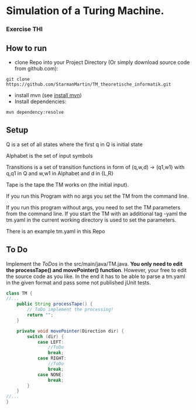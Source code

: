 # Simulation of a Turing Machine.
### Exercise THI
## How to run
 - clone Repo  into your Project Directory (Or simply download source code from github.com):
 ```
git clone https://github.com/StarmanMartin/TM_theoretische_informatik.git
```
 - install mvn (see [install mvn](https://maven.apache.org/install.html))
 - Install dependencies:
  ```
  mvn dependency:resolve
```
## Setup

Q is a set of all states where the first q in Q is initial state

Alphabet is the set of input symbols

Transitions is a set of transition functions in form of
(q,w,d) -> (q1,w1) with q,q1 in Q and w,w1 in Alphabet and d in {L,R}

Tape is the tape the TM works on (the initial input).

If you run this Program with no args you set the TM from the command line.
 
If you run this program without args, you need to set the TM parameters from the command line.
If you start the TM with an additional tag -yaml the tm.yaml in the current
working directory is used to set the parameters.

There is an example tm.yaml in this Repo

## To Do

Implement the *ToDos* in the src/main/java/TM.java. 
**You only need to edit the processTape() and movePointer() function**. 
However, your free to edit the source code as you like. 
In the end it has to be able to parse a tm.yaml in the given
format and pass some not published jUnit tests.

```java
class TM {
//...
    public String processTape() {
        // ToDo implement the processing!
        return "";
    }

    private void movePointer(Direction dir) {
        switch (dir) {
            case LEFT:
                //ToDo
                break;
            case RIGHT:
                //ToDo
                break;
            case NONE:
                break;
        }
    }
//...
}
```
